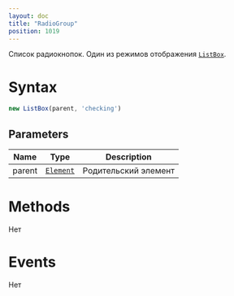 ```yaml
---
layout: doc
title: "RadioGroup"
position: 1019
---
```


Список радиокнопок. Один из режимов отображения [`ListBox`](../ListBox/).

# Syntax

```js
new ListBox(parent, 'checking')
```

## Parameters

|Name|Type|Description|
|----|----|-----------|
|parent|[`Element`](../../Core/Elements/Element)|Родительский элемент|

# Methods

Нет

# Events

Нет

